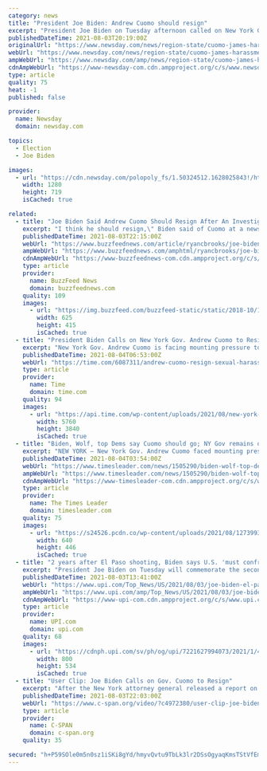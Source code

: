 ```yaml
---
category: news
title: "President Joe Biden: Andrew Cuomo should resign"
excerpt: "President Joe Biden on Tuesday afternoon called on New York Gov. Andrew M. Cuomo, a one-time ally and close political confidant, to step down. \"I think he should resign,\" Biden said when asked by repo"
publishedDateTime: 2021-08-03T20:19:00Z
originalUrl: "https://www.newsday.com/news/region-state/cuomo-james-harassment-reaction-1.50324499"
webUrl: "https://www.newsday.com/news/region-state/cuomo-james-harassment-reaction-1.50324499"
ampWebUrl: "https://www.newsday.com/amp/news/region-state/cuomo-james-harassment-reaction-1.50324499"
cdnAmpWebUrl: "https://www-newsday-com.cdn.ampproject.org/c/s/www.newsday.com/amp/news/region-state/cuomo-james-harassment-reaction-1.50324499"
type: article
quality: 75
heat: -1
published: false

provider:
  name: Newsday
  domain: newsday.com

topics:
  - Election
  - Joe Biden

images:
  - url: "https://cdn.newsday.com/polopoly_fs/1.50324512.1628025843!/httpImage/image.jpg_gen/derivatives/landscape_1280/image.jpg"
    width: 1280
    height: 719
    isCached: true

related:
  - title: "Joe Biden Said Andrew Cuomo Should Resign After An Investigation Into Allegations Of Sexual Harassment"
    excerpt: "I think he should resign,\" Biden said of Cuomo at a news conference Tuesday. President Joe Biden called on Gov. Andrew Cuomo to resign but refused to say whether he believes the governor should be prosecuted,"
    publishedDateTime: 2021-08-03T22:15:00Z
    webUrl: "https://www.buzzfeednews.com/article/ryancbrooks/joe-biden-andrew-cuomo-resign"
    ampWebUrl: "https://www.buzzfeednews.com/amphtml/ryancbrooks/joe-biden-andrew-cuomo-resign"
    cdnAmpWebUrl: "https://www-buzzfeednews-com.cdn.ampproject.org/c/s/www.buzzfeednews.com/amphtml/ryancbrooks/joe-biden-andrew-cuomo-resign"
    type: article
    provider:
      name: BuzzFeed News
      domain: buzzfeednews.com
    quality: 109
    images:
      - url: "https://img.buzzfeed.com/buzzfeed-static/static/2018-10/1/16/campaign_images/buzzfeed-prod-web-04/republicans-are-planning-to-vote-on-kavanaugh-by--2-6753-1538427207-6_dblbig.jpg"
        width: 625
        height: 415
        isCached: true
  - title: "President Biden Calls on New York Gov. Andrew Cuomo to Resign After Sexual Harassment Report"
    excerpt: "New York Gov. Andrew Cuomo is facing mounting pressure to resign, including from President Joe Biden and other onetime Democratic allies"
    publishedDateTime: 2021-08-04T06:53:00Z
    webUrl: "https://time.com/6087311/andrew-cuomo-resign-sexual-harassment-biden/"
    type: article
    provider:
      name: Time
      domain: time.com
    quality: 94
    images:
      - url: "https://api.time.com/wp-content/uploads/2021/08/new-york-gov-andrew-cuomo.jpeg"
        width: 5760
        height: 3840
        isCached: true
  - title: "Biden, Wolf, top Dems say Cuomo should go; NY Gov remains defiant"
    excerpt: "NEW YORK — New York Gov. Andrew Cuomo faced mounting pressure Tuesday to resign, including from President Joe Biden and other onetime Democratic allies, after an investigation found he"
    publishedDateTime: 2021-08-04T03:54:00Z
    webUrl: "https://www.timesleader.com/news/1505290/biden-wolf-top-dems-say-cuomo-should-go-ny-gov-remains-defiant"
    ampWebUrl: "https://www.timesleader.com/news/1505290/biden-wolf-top-dems-say-cuomo-should-go-ny-gov-remains-defiant/amp"
    cdnAmpWebUrl: "https://www-timesleader-com.cdn.ampproject.org/c/s/www.timesleader.com/news/1505290/biden-wolf-top-dems-say-cuomo-should-go-ny-gov-remains-defiant/amp"
    type: article
    provider:
      name: The Times Leader
      domain: timesleader.com
    quality: 75
    images:
      - url: "https://s24526.pcdn.co/wp-content/uploads/2021/08/127399379_web1_127399379-001d9c15dc9f465086b11321454c17a0.jpg.optimal.jpg"
        width: 640
        height: 446
        isCached: true
  - title: "2 years after El Paso shooting, Biden says U.S. 'must confront hate-fueled violence'"
    excerpt: "President Joe Biden on Tuesday will commemorate the second anniversary of the 2019 mass shooting at a Walmart in El Paso, Texas where 23 people died in what was believed to be a hate crime."
    publishedDateTime: 2021-08-03T13:41:00Z
    webUrl: "https://www.upi.com/Top_News/US/2021/08/03/joe-biden-el-paso-shooting/7221627994073/"
    ampWebUrl: "https://www.upi.com/amp/Top_News/US/2021/08/03/joe-biden-el-paso-shooting/7221627994073/"
    cdnAmpWebUrl: "https://www-upi-com.cdn.ampproject.org/c/s/www.upi.com/amp/Top_News/US/2021/08/03/joe-biden-el-paso-shooting/7221627994073/"
    type: article
    provider:
      name: UPI.com
      domain: upi.com
    quality: 68
    images:
      - url: "https://cdnph.upi.com/sv/ph/og/upi/7221627994073/2021/1/4a5485e3b2e2c7b48e48e9f5958f43aa/v1.5/2-years-after-El-Paso-shooting-Biden-says-US-must-confront-hate-fueled-violence.jpg"
        width: 800
        height: 534
        isCached: true
  - title: "User Clip: Joe Biden Calls on Gov. Cuomo to Resign"
    excerpt: "After the New York attorney general released a report on Gov. Andrew Cuomo's sexual harassment of women, President Joe Biden is now calling on the fellow Democrat to resign."
    publishedDateTime: 2021-08-03T22:03:00Z
    webUrl: "https://www.c-span.org/video/?c4972380/user-clip-joe-biden-calls-gov-cuomo-resign"
    type: article
    provider:
      name: C-SPAN
      domain: c-span.org
    quality: 35

secured: "h+P59SOle0m5n0sz1iSKi8gYd/hmyvQvtu9TbLk3lr2DSsOgyaqKmsTStVfEmEK01Ohcpj4jD60COk8LDTQK3zSci7WDe56OiIwqlr4nhlgK9ud4c8hiLoX8eOdYLnSJvnbgqD/AsH2Ly7D2gNGf/xUk9aTJIldlMulBgAh/WOGPQq6BzGqBgjTlYvqQTefFS/UJ8x5njNz4QSYBuqhNCZ9a7vf134NX8/RPQ/BNSbojSE056rujsGE3wYzXvVHqPGaNC/yd+BiDj7c9rpDSljepAqgRjRJA2LzBn9Ww/eat55oCAedxxF1ILJEsBxnTbKI5bdx7dblV9lemFM0ArH7ZaHGsEvJUlnaiZnSFsPU=;/1oG7iIcHcheaGErW0fMkQ=="
---
```


